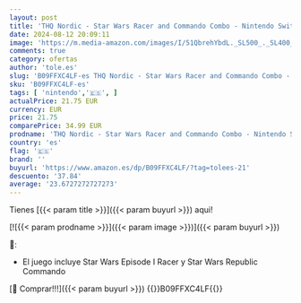 ```yaml
---
layout: post
title: 'THQ Nordic - Star Wars Racer and Commando Combo - Nintendo Switch'
date: 2024-08-12 20:09:11
image: 'https://m.media-amazon.com/images/I/51QbrehYbdL._SL500_._SL400_.jpg'
comments: true
category: ofertas
author: 'tole.es'
slug: 'B09FFXC4LF-es THQ Nordic - Star Wars Racer and Commando Combo - Nintendo...'
sku: 'B09FFXC4LF-es'
tags: [ 'nintendo','🇪🇸', ]
actualPrice: 21.75 EUR
currency: EUR
price: 21.75
comparePrice: 34.99 EUR
prodname: 'THQ Nordic - Star Wars Racer and Commando Combo - Nintendo Switch'
country: 'es'
flag: '🇪🇸'
brand: ''
buyurl: 'https://www.amazon.es/dp/B09FFXC4LF/?tag=tolees-21'
descuento: '37.84'
average: '23.6727272727273'
---
```


Tienes [{{< param title >}}]({{< param buyurl >}}) aqui!

[![{{< param prodname >}}]({{< param image >}})]({{< param buyurl >}})

🔎:

- El juego incluye Star Wars Episode I Racer y Star Wars Republic Commando

[🛒 Comprar!!!]({{< param buyurl >}})
{{<world>}}B09FFXC4LF{{</world>}}

